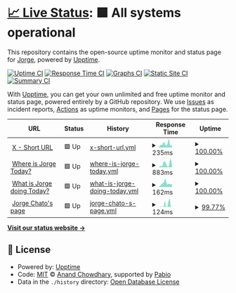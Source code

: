 # [📈 Live Status](https://status.jrg.tools): <!--live status--> **🟩 All systems operational**

This repository contains the open-source uptime monitor and status page for [Jorge](https://whatisjorgedoing.today/), powered by [Upptime](https://github.com/upptime/upptime).

[![Uptime CI](https://github.com/jorgechato/status.jrg.tools/workflows/Uptime%20CI/badge.svg)](https://github.com/jorgechato/status.jrg.tools/actions?query=workflow%3A%22Uptime+CI%22)
[![Response Time CI](https://github.com/jorgechato/status.jrg.tools/workflows/Response%20Time%20CI/badge.svg)](https://github.com/jorgechato/status.jrg.tools/actions?query=workflow%3A%22Response+Time+CI%22)
[![Graphs CI](https://github.com/jorgechato/status.jrg.tools/workflows/Graphs%20CI/badge.svg)](https://github.com/jorgechato/status.jrg.tools/actions?query=workflow%3A%22Graphs+CI%22)
[![Static Site CI](https://github.com/jorgechato/status.jrg.tools/workflows/Static%20Site%20CI/badge.svg)](https://github.com/jorgechato/status.jrg.tools/actions?query=workflow%3A%22Static+Site+CI%22)
[![Summary CI](https://github.com/jorgechato/status.jrg.tools/workflows/Summary%20CI/badge.svg)](https://github.com/jorgechato/status.jrg.tools/actions?query=workflow%3A%22Summary+CI%22)

With [Upptime](https://upptime.js.org), you can get your own unlimited and free uptime monitor and status page, powered entirely by a GitHub repository. We use [Issues](https://github.com/jorgechato/status.jrg.tools/issues) as incident reports, [Actions](https://github.com/jorgechato/status.jrg.tools/actions) as uptime monitors, and [Pages](https://status.jrg.tools) for the status page.

<!--start: status pages-->
<!-- This summary is generated by Upptime (https://github.com/upptime/upptime) -->
<!-- Do not edit this manually, your changes will be overwritten -->
<!-- prettier-ignore -->
| URL | Status | History | Response Time | Uptime |
| --- | ------ | ------- | ------------- | ------ |
| <img alt="" src="https://icons.duckduckgo.com/ip3/x.jrg.tools.ico" height="13"> [X - Short URL](https://x.jrg.tools/health) | 🟩 Up | [x-short-url.yml](https://github.com/jrg-tools/status/commits/HEAD/history/x-short-url.yml) | <details><summary><img alt="Response time graph" src="./graphs/x-short-url/response-time-week.png" height="20"> 235ms</summary><br><a href="https://status.jrg.tools/history/x-short-url"><img alt="Response time 291" src="https://img.shields.io/endpoint?url=https%3A%2F%2Fraw.githubusercontent.com%2Fjrg-tools%2Fstatus%2FHEAD%2Fapi%2Fx-short-url%2Fresponse-time.json"></a><br><a href="https://status.jrg.tools/history/x-short-url"><img alt="24-hour response time 164" src="https://img.shields.io/endpoint?url=https%3A%2F%2Fraw.githubusercontent.com%2Fjrg-tools%2Fstatus%2FHEAD%2Fapi%2Fx-short-url%2Fresponse-time-day.json"></a><br><a href="https://status.jrg.tools/history/x-short-url"><img alt="7-day response time 235" src="https://img.shields.io/endpoint?url=https%3A%2F%2Fraw.githubusercontent.com%2Fjrg-tools%2Fstatus%2FHEAD%2Fapi%2Fx-short-url%2Fresponse-time-week.json"></a><br><a href="https://status.jrg.tools/history/x-short-url"><img alt="30-day response time 278" src="https://img.shields.io/endpoint?url=https%3A%2F%2Fraw.githubusercontent.com%2Fjrg-tools%2Fstatus%2FHEAD%2Fapi%2Fx-short-url%2Fresponse-time-month.json"></a><br><a href="https://status.jrg.tools/history/x-short-url"><img alt="1-year response time 291" src="https://img.shields.io/endpoint?url=https%3A%2F%2Fraw.githubusercontent.com%2Fjrg-tools%2Fstatus%2FHEAD%2Fapi%2Fx-short-url%2Fresponse-time-year.json"></a></details> | <details><summary><a href="https://status.jrg.tools/history/x-short-url">100.00%</a></summary><a href="https://status.jrg.tools/history/x-short-url"><img alt="All-time uptime 99.92%" src="https://img.shields.io/endpoint?url=https%3A%2F%2Fraw.githubusercontent.com%2Fjrg-tools%2Fstatus%2FHEAD%2Fapi%2Fx-short-url%2Fuptime.json"></a><br><a href="https://status.jrg.tools/history/x-short-url"><img alt="24-hour uptime 100.00%" src="https://img.shields.io/endpoint?url=https%3A%2F%2Fraw.githubusercontent.com%2Fjrg-tools%2Fstatus%2FHEAD%2Fapi%2Fx-short-url%2Fuptime-day.json"></a><br><a href="https://status.jrg.tools/history/x-short-url"><img alt="7-day uptime 100.00%" src="https://img.shields.io/endpoint?url=https%3A%2F%2Fraw.githubusercontent.com%2Fjrg-tools%2Fstatus%2FHEAD%2Fapi%2Fx-short-url%2Fuptime-week.json"></a><br><a href="https://status.jrg.tools/history/x-short-url"><img alt="30-day uptime 100.00%" src="https://img.shields.io/endpoint?url=https%3A%2F%2Fraw.githubusercontent.com%2Fjrg-tools%2Fstatus%2FHEAD%2Fapi%2Fx-short-url%2Fuptime-month.json"></a><br><a href="https://status.jrg.tools/history/x-short-url"><img alt="1-year uptime 99.92%" src="https://img.shields.io/endpoint?url=https%3A%2F%2Fraw.githubusercontent.com%2Fjrg-tools%2Fstatus%2FHEAD%2Fapi%2Fx-short-url%2Fuptime-year.json"></a></details>
| <img alt="" src="https://icons.duckduckgo.com/ip3/whereisjorge.today.ico" height="13"> [Where is Jorge Today?](https://whereisjorge.today/) | 🟩 Up | [where-is-jorge-today.yml](https://github.com/jrg-tools/status/commits/HEAD/history/where-is-jorge-today.yml) | <details><summary><img alt="Response time graph" src="./graphs/where-is-jorge-today/response-time-week.png" height="20"> 883ms</summary><br><a href="https://status.jrg.tools/history/where-is-jorge-today"><img alt="Response time 744" src="https://img.shields.io/endpoint?url=https%3A%2F%2Fraw.githubusercontent.com%2Fjrg-tools%2Fstatus%2FHEAD%2Fapi%2Fwhere-is-jorge-today%2Fresponse-time.json"></a><br><a href="https://status.jrg.tools/history/where-is-jorge-today"><img alt="24-hour response time 548" src="https://img.shields.io/endpoint?url=https%3A%2F%2Fraw.githubusercontent.com%2Fjrg-tools%2Fstatus%2FHEAD%2Fapi%2Fwhere-is-jorge-today%2Fresponse-time-day.json"></a><br><a href="https://status.jrg.tools/history/where-is-jorge-today"><img alt="7-day response time 883" src="https://img.shields.io/endpoint?url=https%3A%2F%2Fraw.githubusercontent.com%2Fjrg-tools%2Fstatus%2FHEAD%2Fapi%2Fwhere-is-jorge-today%2Fresponse-time-week.json"></a><br><a href="https://status.jrg.tools/history/where-is-jorge-today"><img alt="30-day response time 792" src="https://img.shields.io/endpoint?url=https%3A%2F%2Fraw.githubusercontent.com%2Fjrg-tools%2Fstatus%2FHEAD%2Fapi%2Fwhere-is-jorge-today%2Fresponse-time-month.json"></a><br><a href="https://status.jrg.tools/history/where-is-jorge-today"><img alt="1-year response time 744" src="https://img.shields.io/endpoint?url=https%3A%2F%2Fraw.githubusercontent.com%2Fjrg-tools%2Fstatus%2FHEAD%2Fapi%2Fwhere-is-jorge-today%2Fresponse-time-year.json"></a></details> | <details><summary><a href="https://status.jrg.tools/history/where-is-jorge-today">100.00%</a></summary><a href="https://status.jrg.tools/history/where-is-jorge-today"><img alt="All-time uptime 99.98%" src="https://img.shields.io/endpoint?url=https%3A%2F%2Fraw.githubusercontent.com%2Fjrg-tools%2Fstatus%2FHEAD%2Fapi%2Fwhere-is-jorge-today%2Fuptime.json"></a><br><a href="https://status.jrg.tools/history/where-is-jorge-today"><img alt="24-hour uptime 100.00%" src="https://img.shields.io/endpoint?url=https%3A%2F%2Fraw.githubusercontent.com%2Fjrg-tools%2Fstatus%2FHEAD%2Fapi%2Fwhere-is-jorge-today%2Fuptime-day.json"></a><br><a href="https://status.jrg.tools/history/where-is-jorge-today"><img alt="7-day uptime 100.00%" src="https://img.shields.io/endpoint?url=https%3A%2F%2Fraw.githubusercontent.com%2Fjrg-tools%2Fstatus%2FHEAD%2Fapi%2Fwhere-is-jorge-today%2Fuptime-week.json"></a><br><a href="https://status.jrg.tools/history/where-is-jorge-today"><img alt="30-day uptime 100.00%" src="https://img.shields.io/endpoint?url=https%3A%2F%2Fraw.githubusercontent.com%2Fjrg-tools%2Fstatus%2FHEAD%2Fapi%2Fwhere-is-jorge-today%2Fuptime-month.json"></a><br><a href="https://status.jrg.tools/history/where-is-jorge-today"><img alt="1-year uptime 99.98%" src="https://img.shields.io/endpoint?url=https%3A%2F%2Fraw.githubusercontent.com%2Fjrg-tools%2Fstatus%2FHEAD%2Fapi%2Fwhere-is-jorge-today%2Fuptime-year.json"></a></details>
| <img alt="" src="https://icons.duckduckgo.com/ip3/what.jorgechato.com.ico" height="13"> [What is Jorge doing Today?](https://what.jorgechato.com/) | 🟩 Up | [what-is-jorge-doing-today.yml](https://github.com/jrg-tools/status/commits/HEAD/history/what-is-jorge-doing-today.yml) | <details><summary><img alt="Response time graph" src="./graphs/what-is-jorge-doing-today/response-time-week.png" height="20"> 162ms</summary><br><a href="https://status.jrg.tools/history/what-is-jorge-doing-today"><img alt="Response time 187" src="https://img.shields.io/endpoint?url=https%3A%2F%2Fraw.githubusercontent.com%2Fjrg-tools%2Fstatus%2FHEAD%2Fapi%2Fwhat-is-jorge-doing-today%2Fresponse-time.json"></a><br><a href="https://status.jrg.tools/history/what-is-jorge-doing-today"><img alt="24-hour response time 124" src="https://img.shields.io/endpoint?url=https%3A%2F%2Fraw.githubusercontent.com%2Fjrg-tools%2Fstatus%2FHEAD%2Fapi%2Fwhat-is-jorge-doing-today%2Fresponse-time-day.json"></a><br><a href="https://status.jrg.tools/history/what-is-jorge-doing-today"><img alt="7-day response time 162" src="https://img.shields.io/endpoint?url=https%3A%2F%2Fraw.githubusercontent.com%2Fjrg-tools%2Fstatus%2FHEAD%2Fapi%2Fwhat-is-jorge-doing-today%2Fresponse-time-week.json"></a><br><a href="https://status.jrg.tools/history/what-is-jorge-doing-today"><img alt="30-day response time 142" src="https://img.shields.io/endpoint?url=https%3A%2F%2Fraw.githubusercontent.com%2Fjrg-tools%2Fstatus%2FHEAD%2Fapi%2Fwhat-is-jorge-doing-today%2Fresponse-time-month.json"></a><br><a href="https://status.jrg.tools/history/what-is-jorge-doing-today"><img alt="1-year response time 187" src="https://img.shields.io/endpoint?url=https%3A%2F%2Fraw.githubusercontent.com%2Fjrg-tools%2Fstatus%2FHEAD%2Fapi%2Fwhat-is-jorge-doing-today%2Fresponse-time-year.json"></a></details> | <details><summary><a href="https://status.jrg.tools/history/what-is-jorge-doing-today">100.00%</a></summary><a href="https://status.jrg.tools/history/what-is-jorge-doing-today"><img alt="All-time uptime 99.35%" src="https://img.shields.io/endpoint?url=https%3A%2F%2Fraw.githubusercontent.com%2Fjrg-tools%2Fstatus%2FHEAD%2Fapi%2Fwhat-is-jorge-doing-today%2Fuptime.json"></a><br><a href="https://status.jrg.tools/history/what-is-jorge-doing-today"><img alt="24-hour uptime 100.00%" src="https://img.shields.io/endpoint?url=https%3A%2F%2Fraw.githubusercontent.com%2Fjrg-tools%2Fstatus%2FHEAD%2Fapi%2Fwhat-is-jorge-doing-today%2Fuptime-day.json"></a><br><a href="https://status.jrg.tools/history/what-is-jorge-doing-today"><img alt="7-day uptime 100.00%" src="https://img.shields.io/endpoint?url=https%3A%2F%2Fraw.githubusercontent.com%2Fjrg-tools%2Fstatus%2FHEAD%2Fapi%2Fwhat-is-jorge-doing-today%2Fuptime-week.json"></a><br><a href="https://status.jrg.tools/history/what-is-jorge-doing-today"><img alt="30-day uptime 100.00%" src="https://img.shields.io/endpoint?url=https%3A%2F%2Fraw.githubusercontent.com%2Fjrg-tools%2Fstatus%2FHEAD%2Fapi%2Fwhat-is-jorge-doing-today%2Fuptime-month.json"></a><br><a href="https://status.jrg.tools/history/what-is-jorge-doing-today"><img alt="1-year uptime 99.35%" src="https://img.shields.io/endpoint?url=https%3A%2F%2Fraw.githubusercontent.com%2Fjrg-tools%2Fstatus%2FHEAD%2Fapi%2Fwhat-is-jorge-doing-today%2Fuptime-year.json"></a></details>
| <img alt="" src="https://icons.duckduckgo.com/ip3/jorgechato.com.ico" height="13"> [Jorge Chato's page](https://jorgechato.com/) | 🟩 Up | [jorge-chato-s-page.yml](https://github.com/jrg-tools/status/commits/HEAD/history/jorge-chato-s-page.yml) | <details><summary><img alt="Response time graph" src="./graphs/jorge-chato-s-page/response-time-week.png" height="20"> 124ms</summary><br><a href="https://status.jrg.tools/history/jorge-chato-s-page"><img alt="Response time 163" src="https://img.shields.io/endpoint?url=https%3A%2F%2Fraw.githubusercontent.com%2Fjrg-tools%2Fstatus%2FHEAD%2Fapi%2Fjorge-chato-s-page%2Fresponse-time.json"></a><br><a href="https://status.jrg.tools/history/jorge-chato-s-page"><img alt="24-hour response time 197" src="https://img.shields.io/endpoint?url=https%3A%2F%2Fraw.githubusercontent.com%2Fjrg-tools%2Fstatus%2FHEAD%2Fapi%2Fjorge-chato-s-page%2Fresponse-time-day.json"></a><br><a href="https://status.jrg.tools/history/jorge-chato-s-page"><img alt="7-day response time 124" src="https://img.shields.io/endpoint?url=https%3A%2F%2Fraw.githubusercontent.com%2Fjrg-tools%2Fstatus%2FHEAD%2Fapi%2Fjorge-chato-s-page%2Fresponse-time-week.json"></a><br><a href="https://status.jrg.tools/history/jorge-chato-s-page"><img alt="30-day response time 98" src="https://img.shields.io/endpoint?url=https%3A%2F%2Fraw.githubusercontent.com%2Fjrg-tools%2Fstatus%2FHEAD%2Fapi%2Fjorge-chato-s-page%2Fresponse-time-month.json"></a><br><a href="https://status.jrg.tools/history/jorge-chato-s-page"><img alt="1-year response time 163" src="https://img.shields.io/endpoint?url=https%3A%2F%2Fraw.githubusercontent.com%2Fjrg-tools%2Fstatus%2FHEAD%2Fapi%2Fjorge-chato-s-page%2Fresponse-time-year.json"></a></details> | <details><summary><a href="https://status.jrg.tools/history/jorge-chato-s-page">99.77%</a></summary><a href="https://status.jrg.tools/history/jorge-chato-s-page"><img alt="All-time uptime 99.68%" src="https://img.shields.io/endpoint?url=https%3A%2F%2Fraw.githubusercontent.com%2Fjrg-tools%2Fstatus%2FHEAD%2Fapi%2Fjorge-chato-s-page%2Fuptime.json"></a><br><a href="https://status.jrg.tools/history/jorge-chato-s-page"><img alt="24-hour uptime 98.38%" src="https://img.shields.io/endpoint?url=https%3A%2F%2Fraw.githubusercontent.com%2Fjrg-tools%2Fstatus%2FHEAD%2Fapi%2Fjorge-chato-s-page%2Fuptime-day.json"></a><br><a href="https://status.jrg.tools/history/jorge-chato-s-page"><img alt="7-day uptime 99.77%" src="https://img.shields.io/endpoint?url=https%3A%2F%2Fraw.githubusercontent.com%2Fjrg-tools%2Fstatus%2FHEAD%2Fapi%2Fjorge-chato-s-page%2Fuptime-week.json"></a><br><a href="https://status.jrg.tools/history/jorge-chato-s-page"><img alt="30-day uptime 99.84%" src="https://img.shields.io/endpoint?url=https%3A%2F%2Fraw.githubusercontent.com%2Fjrg-tools%2Fstatus%2FHEAD%2Fapi%2Fjorge-chato-s-page%2Fuptime-month.json"></a><br><a href="https://status.jrg.tools/history/jorge-chato-s-page"><img alt="1-year uptime 99.68%" src="https://img.shields.io/endpoint?url=https%3A%2F%2Fraw.githubusercontent.com%2Fjrg-tools%2Fstatus%2FHEAD%2Fapi%2Fjorge-chato-s-page%2Fuptime-year.json"></a></details>

<!--end: status pages-->

[**Visit our status website →**](https://status.jrg.tools)

## 📄 License

- Powered by: [Upptime](https://github.com/upptime/upptime)
- Code: [MIT](./LICENSE) © [Anand Chowdhary](https://anandchowdhary.com), supported by [Pabio](https://pabio.com)
- Data in the `./history` directory: [Open Database License](https://opendatacommons.org/licenses/odbl/1-0/)
